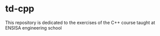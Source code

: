 # td-cpp
This repository is dedicated to the exercises of the C++ course taught at ENSISA engineering school
